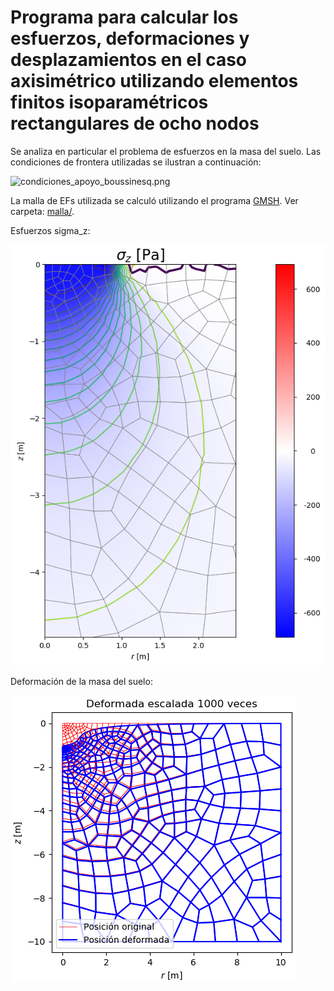 # Programa para calcular los esfuerzos, deformaciones y desplazamientos en el caso axisimétrico utilizando elementos finitos isoparamétricos rectangulares de ocho nodos

Se analiza en particular el problema de esfuerzos en la masa del suelo. Las condiciones de frontera utilizadas se ilustran a continuación:

![condiciones_apoyo_boussinesq.png](figs/ondiciones_apoyo_boussinesq.png)

La malla de EFs utilizada se calculó utilizando el programa [GMSH](http://gmsh.info/). Ver carpeta: [malla/](malla/).

Esfuerzos sigma_z:

![figs/sz.png](figs/sz.png)

Deformación de la masa del suelo:

![figs/uv.png](figs/uv.png)